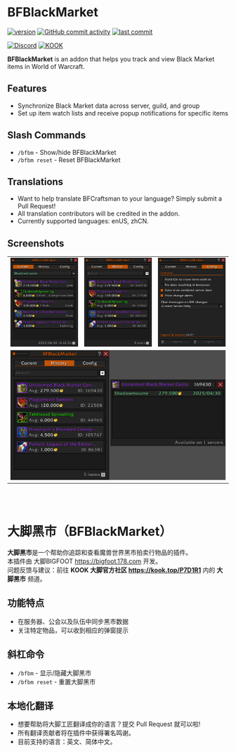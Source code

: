 # BFBlackMarket

[![version](https://img.shields.io/github/v/release/BigFootTeam/BFBlackMarket)](https://github.com/BigFootTeam/BFBlackMarket/releases)
[![GitHub commit activity](https://img.shields.io/github/commit-activity/m/BigFootTeam/BFBlackMarket)](https://github.com/BigFootTeam/BFBlackMarket/commits/main)
[![last commit](https://img.shields.io/github/last-commit/BigFootTeam/BFBlackMarket)](https://github.com/BigFootTeam/BFBlackMarket/commits/main)

[![Discord](https://img.shields.io/discord/1122747237546610760?label=Discord&color=5865F2)](https://discord.gg/9PSe3fKQGJ)
[![KOOK](https://img.shields.io/badge/KOOK-87eb00)](https://kook.top/P7D1R1)

**BFBlackMarket** is an addon that helps you track and view Black Market items in World of Warcraft.

## Features

- Synchronize Black Market data across server, guild, and group
- Set up item watch lists and receive popup notifications for specific items

## Slash Commands

- `/bfbm` - Show/hide BFBlackMarket
- `/bfbm reset` - Reset BFBlackMarket

## Translations

- Want to help translate BFCraftsman to your language? Simply submit a Pull Request!
- All translation contributors will be credited in the addon.
- Currently supported languages: enUS, zhCN.

## Screenshots

<table>
  <tr>
    <td><img src="https://raw.githubusercontent.com/BigFootTeam/BFBlackMarket/refs/heads/main/.screenshots/BFBM_1.png" alt="Screenshot 1"/></td>
    <td><img src="https://raw.githubusercontent.com/BigFootTeam/BFBlackMarket/refs/heads/main/.screenshots/BFBM_2.png" alt="Screenshot 2"/></td>
    <td><img src="https://raw.githubusercontent.com/BigFootTeam/BFBlackMarket/refs/heads/main/.screenshots/BFBM_4.png" alt="Screenshot 4"/></td>
  </tr>
  <tr>
    <td colspan="3" align="center"><img src="https://raw.githubusercontent.com/BigFootTeam/BFBlackMarket/refs/heads/main/.screenshots/BFBM_3.png" alt="Screenshot 3"/></td>
  </tr>
</table>

</br>
</br>

# 大脚黑市（BFBlackMarket）

**大脚黑市**是一个帮助你追踪和查看魔兽世界黑市拍卖行物品的插件。  
本插件由 大脚BIGFOOT https://bigfoot.178.com 开发。  
问题反馈与建议：前往 **KOOK 大脚官方社区 https://kook.top/P7D1R1** 内的 **大脚黑市** 频道。

## 功能特点

- 在服务器、公会以及队伍中同步黑市数据
- 关注特定物品，可以收到相应的弹窗提示

## 斜杠命令

- `/bfbm` - 显示/隐藏大脚黑市
- `/bfbm reset` - 重置大脚黑市

## 本地化翻译

- 想要帮助将大脚工匠翻译成你的语言？提交 Pull Request 就可以啦!
- 所有翻译贡献者将在插件中获得署名鸣谢。
- 目前支持的语言：英文、简体中文。